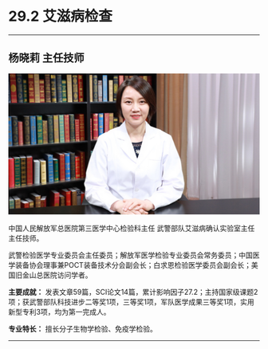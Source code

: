 # 29.2 艾滋病检查

---

## 杨晓莉 主任技师

![1685847710358](image/c29_002/1685847710358.png)

中国人民解放军总医院第三医学中心检验科主任 武警部队艾滋病确认实验室主任 主任技师。

武警检验医学专业委员会主任委员；解放军医学检验专业委员会常务委员；中国医学装备协会理事兼POCT装备技术分会副会长；白求恩检验医学委员会副会长；美国旧金山总医院访问学者。

**主要成就：** 发表文章59篇，SCI论文14篇，累计影响因子27.2；主持国家级课题2项；获武警部队科技进步二等奖1项，三等奖1项，军队医学成果三等奖1项，实用新型专利3项，均为第一完成人。

**专业特长：** 擅长分子生物学检验、免疫学检验。

---
